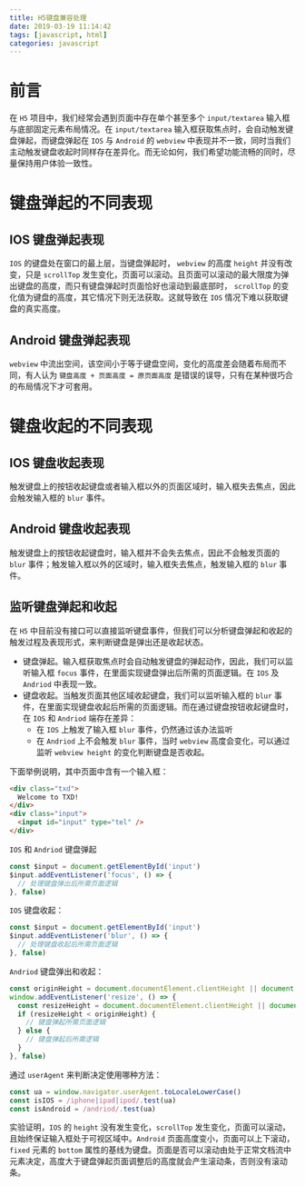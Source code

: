 ```yaml
---
title: H5键盘兼容处理
date: 2019-03-19 11:14:42
tags: [javascript, html]
categories: javascript
---
```


# 前言

在 `H5` 项目中，我们经常会遇到页面中存在单个甚至多个 `input/textarea` 输入框与底部固定元素布局情况。在 `input/textarea` 输入框获取焦点时，会自动触发键盘弹起，而键盘弹起在 `IOS` 与 `Android` 的 `webview` 中表现并不一致，同时当我们主动触发键盘收起时同样存在差异化。而无论如何，我们希望功能流畅的同时，尽量保持用户体验一致性。

# 键盘弹起的不同表现

## IOS 键盘弹起表现

`IOS` 的键盘处在窗口的最上层，当键盘弹起时， `webview` 的高度 `height` 并没有改变，只是 `scrollTop` 发生变化，页面可以滚动。且页面可以滚动的最大限度为弹出键盘的高度，而只有键盘弹起时页面恰好也滚动到最底部时， `scrollTop` 的变化值为键盘的高度，其它情况下则无法获取。这就导致在 `IOS` 情况下难以获取键盘的真实高度。

## Android 键盘弹起表现

`webview` 中流出空间，该空间小于等于键盘空间，变化的高度差会随着布局而不同，有人认为 `键盘高度 + 页面高度 = 原页面高度` 是错误的误导，只有在某种很巧合的布局情况下才可套用。

# 键盘收起的不同表现

## IOS 键盘收起表现

触发键盘上的按钮收起键盘或者输入框以外的页面区域时，输入框失去焦点，因此会触发输入框的 `blur` 事件。

## Android 键盘收起表现

触发键盘上的按钮收起键盘时，输入框并不会失去焦点，因此不会触发页面的 `blur` 事件；触发输入框以外的区域时，输入框失去焦点，触发输入框的 `blur` 事件。

## 监听键盘弹起和收起

在 `H5` 中目前没有接口可以直接监听键盘事件，但我们可以分析键盘弹起和收起的触发过程及表现形式，来判断键盘是弹出还是收起状态。

- 键盘弹起。输入框获取焦点时会自动触发键盘的弹起动作，因此，我们可以监听输入框 `focus` 事件，在里面实现键盘弹出后所需的页面逻辑。在 `IOS` 及 `Andriod` 中表现一致。
- 键盘收起。当触发页面其他区域收起键盘，我们可以监听输入框的 `blur` 事件，在里面实现键盘收起后所需的页面逻辑。而在通过键盘按钮收起键盘时，在 `IOS` 和 `Andriod` 端存在差异：
  - 在 `IOS` 上触发了输入框 `blur` 事件，仍然通过该办法监听
  - 在 `Andriod` 上不会触发 `blur` 事件，当时 `webview` 高度会变化，可以通过监听 `webview height` 的变化判断键盘是否收起。

下面举例说明，其中页面中含有一个输入框：

```html
<div class="txd">
  Welcome to TXD!
</div>
<div class="input">
  <input id="input" type="tel" />
</div>
```

`IOS` 和 `Andriod` 键盘弹起

```js
const $input = document.getElementById('input')
$input.addEventListener('focus', () => {
  // 处理键盘弹出后所需页面逻辑
}, false)
```

`IOS` 键盘收起：

```js
const $input = document.getElementById('input')
$input.addEventListener('blur', () => {
  // 处理键盘收起后所需页面逻辑
}, false)
```

`Andriod` 键盘弹出和收起：

```js
const originHeight = document.documentElement.clientHeight || document.body.clientHeight
window.addEventListener('resize', () => {
  const resizeHeight = document.documentElement.clientHeight || document.body.clientHeight
  if (resizeHeight < originHeight) {
    // 键盘弹起所需页面逻辑
  } else {
    // 键盘弹起后所需逻辑
  }
}, false)
```

通过 `userAgent` 来判断决定使用哪种方法：

```js
const ua = window.navigator.userAgent.toLocaleLowerCase()
const isIOS = /iphone|ipad|ipod/.test(ua)
const isAndroid = /andriod/.test(ua)
```

实验证明，`IOS` 的 `height` 没有发生变化，`scrollTop` 发生变化，页面可以滚动，且始终保证输入框处于可视区域中。`Android` 页面高度变小，页面可以上下滚动，`fixed` 元素的 `bottom` 属性的基线为键盘。页面是否可以滚动由处于正常文档流中元素决定，高度大于键盘弹起页面调整后的高度就会产生滚动条，否则没有滚动条。
